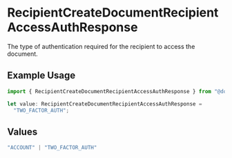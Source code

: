 # RecipientCreateDocumentRecipientAccessAuthResponse

The type of authentication required for the recipient to access the document.

## Example Usage

```typescript
import { RecipientCreateDocumentRecipientAccessAuthResponse } from "@documenso/sdk-typescript/models/operations";

let value: RecipientCreateDocumentRecipientAccessAuthResponse =
  "TWO_FACTOR_AUTH";
```

## Values

```typescript
"ACCOUNT" | "TWO_FACTOR_AUTH"
```